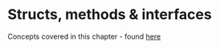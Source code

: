 # Structs, methods & interfaces

Concepts covered in this chapter - found [here](https://quii.gitbook.io/learn-go-with-tests/go-fundamentals/structs-methods-and-interfaces#wrapping-up)
